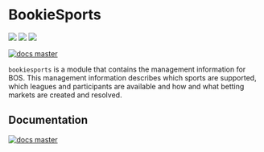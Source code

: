# BookieSports

![](https://img.shields.io/pypi/v/bookiesports.svg?style=for-the-badge)
![](https://img.shields.io/github/downloads/pbsa/bookiesports/total.svg?style=for-the-badge)
![](https://img.shields.io/pypi/pyversions/bookiesports.svg?style=for-the-badge)

[![docs master](https://readthedocs.org/projects/bookiesports/badge/?version=latest)](http://bookiesports.rtfd.io/en/latest/)

`bookiesports` is a module that contains the management information for
BOS. This management information describes which sports are supported,
which leagues and participants are available and how and what betting
markets are created and resolved.

## Documentation

[![docs master](https://readthedocs.org/projects/bookiesports/badge/?version=latest)](http://bookiesports.rtfd.io/en/latest/)
